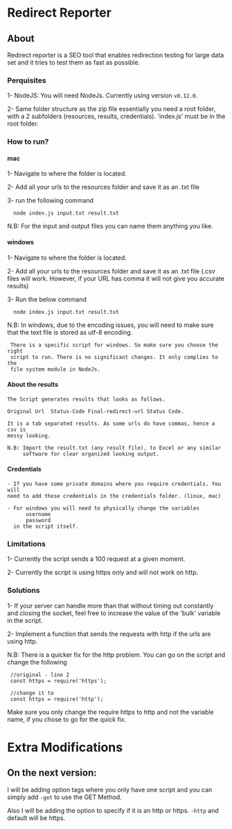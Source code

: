 # Redirect Reporter

## About
Redirect reporter is a SEO tool that enables redirection testing for large data
set and it tries to test them as fast as possible.

### Perquisites
  1-  NodeJS:
      You will need NodeJs. Currently using version `v8.12.0`.

  2- Same folder structure as the zip file
      essentially you need a root folder, with a 2 subfolders
      (resources, results, credentials). 'index.js' must be in the root folder.

### How to run?

#### mac

  1- Navigate to where the folder is located.

  2- Add all your urls to the resources folder and save it as an .txt file

  3- run the following command

  ```
    node index.js input.txt result.txt
  ```

  N.B: For the input and output files you can name them anything you like.

#### windows

  1- Navigate to where the folder is located.

  2- Add all your urls to the resources folder and save it as an .txt file
     (.csv files will work. However, if your URL has comma it will not give you
       accurate results)

  3- Run the below command


  ```
    node index.js input.txt result.txt
  ```

N.B: In windows, due to the encoding issues, you will need to make sure that the
     text file is stored as utf-8 encoding.

     There is a specific script for windows. So make sure you choose the right
     script to run. There is no significant changes. It only complies to the
     file system module in NodeJs.

#### About the results     

    The Script generates results that looks as follows.

    Original Url  Status-Code Final-redirect-url Status Code.

    It is a tab separated results. As some urls do have commas, hence a csv is
    messy looking.

    N.B: Import the result.txt (any result file), to Excel or any similar
         software for clear organized looking output.

#### Credentials

    - If you have some private domains where you require credentials. You will
    need to add these credentials in the credentials folder. (linux, mac)

    - For windows you will need to physically change the variables  
          username
          password
      in the script itself.

###  Limitations        

  1- Currently the script sends a 100 request at a given moment.

  2- Currently the script is using https only and will not work on http.  


### Solutions

  1- If your server can handle more than that without timing out constantly
     and closing the socket, feel free to increase the value of the 'bulk'
     variable in the script.


  2- Implement a function that sends the requests with http if the urls are
     using http.


  N.B: There is a quicker fix for the http problem. You can go on the script
       and change the following

  ```
   //original - line 2
   const https = require('https');

   //change it to
   const https = require('http');
 ```
   Make sure you only change the require https to http and not the
   variable name, if you chose to go for the quick fix.

# Extra Modifications
## On the next version:
  I will be adding option tags where you only have one script
  and you can simply add `-get` to use the GET Method.

  Also I will be adding the option to specify if it is an http or https.
  `-http` and default will be https.
